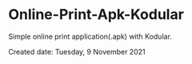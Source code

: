 # Online-Print-Apk-Kodular
Simple online print application(.apk) with Kodular.

Created date: Tuesday, 9 November 2021
